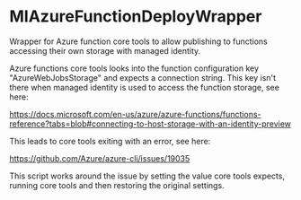 # MIAzureFunctionDeployWrapper
Wrapper for Azure function core tools to allow publishing to functions accessing their own storage with managed identity.

Azure functions core tools looks into the function configuration key "AzureWebJobsStorage" and expects a connection string.
This key isn't there when managed identity is used to access the function storage, see here:

https://docs.microsoft.com/en-us/azure/azure-functions/functions-reference?tabs=blob#connecting-to-host-storage-with-an-identity-preview

This leads to core tools exiting with an error, see here:

https://github.com/Azure/azure-cli/issues/19035

This script works around the issue by setting the value core tools expects, running core tools and then restoring the original settings.

